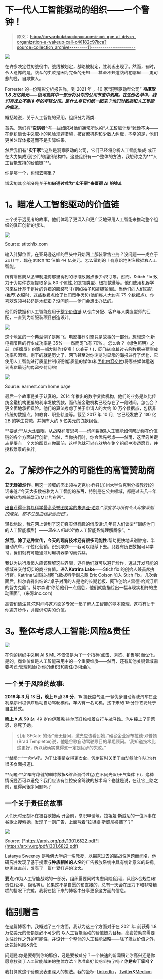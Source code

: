 # 下一代人工智能驱动的组织——一个警钟！

> 原文：<https://towardsdatascience.com/next-gen-ai-driven-organization-a-wakeup-call-c40182c97bca?source=collection_archive---------11----------------------->

![](img/fb2aebd7fa77b85da00cc2ef01d51718.png)

在许多决定性的战役中，战线被划定，战略被制定，胜利者出现了。然而，有时，令人遗憾的是，战斗的失败是因为完全的无知——甚至不知道战线在哪里——更可悲的是，自欺欺人。

Forrester 的一份精彩分析报告称，到 2021 年 ，40 家“洞察驱动型公司” ***将攫取 1.8 万亿美元——很可能其中一部分将从你的公司市值中剥离。在这份名单中，我们有成立不到 8 年的年轻公司。是什么将它们统一起来？他们对数据和人工智能的痴迷。***

概括地说，关于人工智能的采用，组织分为两类:

首先，我们有“**空谈者**”:有一些组织对他们通常所说的“人工智能计划”犹豫不决——在组织筒仓中采取小的风险规避措施，被官僚机构和少数人纠缠，不幸的是，他们更关注媒体报道而不是实际结果。

然后我们有"**实干家**":这些是洞察驱动的公司，它们已经将分析人工智能集成(或正在大力集成)到它们的组织结构中。这些组织有一个整体的方法，我想称之为**“人工智能支持的价值链”**。

你是哪一个，你想去哪里？

博客的其余部分是关于**如何通过成为“实干家”来赢得 AI 的战斗**

# **1。瞄准人工智能驱动的价值链**

三个关于远见者的故事，他们体现了更深入和更广泛地采用人工智能来推动整个组织的真正创新的想法。

![](img/7bab5ce35e1188acad68252d7eda960d.png)

Source: stitchfix.com

输入针脚位置。在亚马逊这样的巨头中开始网上服装零售业务？没问题——成立于 2011 年，现在 stitch fix 估值 44 亿美元。怎么做到的？有意识地关注数据和人工智能。

所有零售商从品牌制造商那里得到的标准数据点很少:尺寸等。然而，Stitch Fix 致力于为每件衣服提取多达 80 个属性,如衣领类型、纽扣数量等。他们使用机器学习来估计基于[照片的](https://multithreaded.stitchfix.com/blog/2016/09/30/photo-based-clothing-measurement/)详细的服装尺寸(例如袖子和裤腿轮廓)。当他们向人们匹配(推荐)衣服时，这些数据点给了他们竞争优势(他们每人大约有 75 个数据点)。你喜欢双领衬衫还是木纽扣？没问题——他们会想出办法的。

他们将数据和人工智能应用于[整个价值链](https://algorithms-tour.stitchfix.com/):从仓库分配、客户与人类造型师的匹配，一直到为新服装项目创造设计。

![](img/38a7528807fdc8b1c06109177e739b40.png)

这个地区的一个典型例子是网飞。电影推荐引擎只是故事的一部分。想想这个:新电视节目的行业成功率是 35%——然而网飞有 70% 。怎么会？《绿色照明》之前,《纸牌屋》的第一部大制作(投资 1 亿美元！)，网飞转向其过去的数据来预测成功率和因素。剩下的就是历史了。网飞甚至对你浏览时显示的海报进行了优化，它使用人工智能进行质量控制(识别低质量的媒体)和[优化内容交付](https://blog.dominodatalab.com/choosing-content-for-netflix-how-data-leads-the-way/)(将哪些媒体运送到离你最近的内容交付网络)

![](img/72cd2bd20c78f4940668baeb55cad9f5.png)

Source: earnest.com home page

最后一个故事是关于认真的。2014 年推出的数字贷款机构。他们的业务是以比传统金融机构更低的利率发放贷款，而传统金融机构已经存在了一段时间。怎么会？更全面地承担风险。他们的算法考虑了关于申请人的大约 10 万个数据点，包括非传统的数据点，如教育、职业轨迹等。截至 2017 年 10 月，它已经发放了 100 亿 2B 的学生贷款，并拥有大约 5 亿美元的贷款组合。

**要点:**从大处着眼，从战略角度思考——询问数据&人工智能如何帮助你在价值链的各个方面进行创新。当然，当你执行时，你会优先考虑——然而，这里的关键点是要有一个大的图景在你面前，这样你就可以有效地在整个组织中渗透愿景，并授权愿景的执行。

# **2。了解炒作之外的可能性的高管赞助商**

**艾无疑被炒作**。用这一领域的杰出领袖迈克尔·乔丹(加州大学伯克利分校教授)的话来说:“今天大多数被称为人工智能的东西，特别是在公共领域，都是过去几十年来被称为机器学习(ML)的东西”。

[出自获得计算机科学最高荣誉图灵奖的朱迪亚·珀尔](https://www.quantamagazine.org/to-build-truly-intelligent-machines-teach-them-cause-and-effect-20180515/):*“深度学习所有令人印象深刻的成就，都不过是曲线拟合而已”。*

轻松地说，我在网上读到了这句真实但有趣的俏皮话:几年前人们谈论*“训练他们的人工智能模型】*——现在人们谈论*“教人工智能系统理解图像”。*

**然而，除了这种宣传，今天的现有技术还有很多可能性**:帮助更快地识别肿瘤，半自动汽车，个性化营销，识别欺诈——我可以继续下去。只要有历史数据可以学习，我们就有可能通过利用机器学习而受益。

我认为执行发起人应该理解这些界限，这样他们就可以避开炒作，通过开发可能的领域来交付切实的商业价值。进入**Katrina Lake**——Stich fix 的创始人兼首席执行官。Katrina 试图拉拢网飞数据科学副总裁 Eric Colson 加入 Stich Fix。几次会面后，科尔森得出结论:“桌子对面的人是他的长期老板、网飞创始人雷德·哈斯汀斯的智力克隆”。科尔森说“你给他们一点信息，他们就能描绘出一幅与现实相符的生动画面”。(来源:inc.com)

高管们请注意:花时间与这方面的专家一起了解人工智能的基本原理。这将有助于你避开炒作，并提供切实的价值。

# **3。整体考虑人工智能:风险&责任**

![](img/c64ae04b18447279043512b7698eb142.png)

在你的组织中采用 AI & ML 不仅仅是为了一个指标(点击、浏览、销售等)而优化。是的，商业价值是人工智能采用中的一个重要维度——然而，还有其他关键领域需要考虑:管理风险(对你的组织)和责任(对社会)。

## 一个关于风险的故事:

**2018 年 3 月 18 日，晚上 9 点 39 分**，15 摄氏度气温:一辆优步自动驾驶汽车在亚利桑那州坦佩市启动自动驾驶模式，车内有一名司机。接下来的 19 分钟它将处于自主模式。

**晚上 9 点 58 分:** 49 岁的伊莱恩·赫尔茨贝格推着自行车过马路。汽车撞上了伊莱恩，杀死了她。

> 引用 SFGate 的话:“毫无疑问，激光应该看到她，”硅谷企业家布拉德·邓普顿(Brad Templeton)说，他是谷歌自动驾驶项目的早期顾问。“我知道技术比这更好，所以我确实觉得这一定是优步的失败。”

**结局:**一命呜呼。为了让事情变得更安全，优步暂时关闭了自动驾驶车队(也有很多负面报道)。

**问题:**如果有稳健的训练数据&综合测试过程(在不同光照/天气条件下)，这种情况是否可以避免？我们应该有监控安全驾驶的技术吗？也就是说，在让它上路之前，值得问很多问题吗？

## 一个关于责任的故事

人们无时无刻不在被谷歌搜索:开会前，求职申请等。拉坦娅·斯威尼的一位同事在谷歌上搜索她，发现了一则广告，上面写着“拉坦娅·斯威尼被捕了？”

![](img/bb2556c3101d43f5bafa438c79d4e24d.png)

*Source:* [*https://arxiv.org/pdf/1301.6822.pdf*](https://arxiv.org/pdf/1301.6822.pdf)

Latanya Sweeney 是哈佛大学的一名教授，以揭露过去的挑战性问题而闻名，他研究并发现了基于搜索**与种族相关的人名**的广告投放系统中具有统计意义的歧视。她勇往直前，发表了一篇广受好评的论文。

**要点**:作为人工智能战略的一部分，组织需要同时考虑风险(治理、风险&合规性)和责任(公平、隐私等)。如果这不是自愿的和直接的，总有一天会在压力下和非常糟糕的情况下完成。我将在接下来的博客中分享更多这方面的信息。

# **临别赠言**

在这篇博客中，我概述了三个方面，我认为这三个方面对于在 2021 年 前获得 1.8 万亿美元的份额是必不可少的:以人工智能驱动的价值链为目标，高管赞助商需要关注炒作之外的可能性，并设计一个整体的人工智能战略——除了商业价值之外，还包括风险&责任

问题是:你是要得到你的那份，还是要被瓜分？一个快速的新闻稿让你高兴还是你愿意投资于人工智能战略的整体方法？你准备好长期坚持了吗？**你是实干家吗？**

我打算就这个话题发表更深入的想法。我的坐标: [LinkedIn](https://www.linkedin.com/in/sethu-raman-b090362/) ，[Twitter](https://twitter.com/sethu20)&[Medium](https://medium.com/@rsethur_53060)